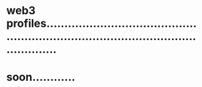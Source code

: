 # web3 profiles.............................................................................................................
# soon............
